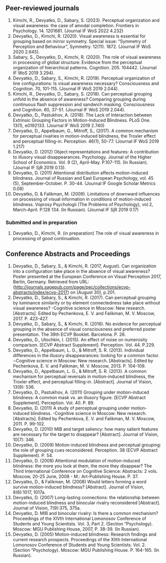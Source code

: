 # 
## Peer-reviewed journals

1.	Kimchi, R., Devyatko, D., Sabary, S. (2023). Perceptual organization and visual awareness: the case of amodal completion. Frontiers in Psychology. 14. 1201681. (Journal IF WoS 2022 4.232)
2.	Devyatko, D., Kimchi, R. (2020). Visual awareness is essential for grouping based on mirror symmetry. Special issue: “Symmetry of Perception and Behaviour”, Symmetry. 12(11). 1872. (Journal IF WoS 2020 2.645).
3.	Sabary, S., Devyatko, D.,  Kimchi, R. (2020). The role of visual awareness in processing of global structure: Evidence from the perceptual organization of hierarchical patterns. Cognition. 205. 104442. (Journal IF WoS 2019 3.294).
4.	Devyatko, D., Sabary, S., Kimchi, R. (2019). Perceptual organization of line configurations: Is visual awareness necessary? Consciousness and Cognition. 70, 101-115. (Journal IF WoS 2019 2.044).
5.	Kimchi, R., Devyatko, D., Sabary, S. (2018). Can perceptual grouping unfold in the absence of awareness? Comparing grouping during continuous flash suppression and sandwich masking. Consciousness and Cognition. 60, 37-51. (Journal IF WoS 2019 2.044).
6.	Devyatko, D., Pastukhov, A. (2018). The Lack of Interaction between Extrinsic Grouping Factors in Motion-Induced Blindness. PLoS One. 13(1), e0192133. (Journal IF WoS 2019 2.740)
7.	Devyatko, D., Appelbaum, G., Mitroff, S., (2017). A common mechanism for perceptual rivalries in motion-induced blindness, the Troxler effect and perceptual filling-in. Perception. 46(1), 50-77. (Journal IF WoS 2019 1.217)
8.	Devyatko, D. (2012) Object representations and features: A contribution to illusory visual disappearances. Psychology. Journal of the Higher School of Economics. Vol. 9 (2), April-May. P.107-115. (In Russian). (Journal IF SjR 2019 0.13).
9.	Devyatko, D. (2011) Attentional distribution affects motion-induced blindness. Journal of Russian and East European Psychology, vol. 45 (5), September-October. P. 30-44. (Journal IF Google Scholar Metrics 0.08)
10.	Devyatko, D. & Falikman, M. (2009). Limitations of downward influences on processing of visual information in conditions of motion-induced blindness. Voprosy Psychologii (The Problems of Psychology), vol.2, March-April. P.128 134. (In Russian). (Journal IF SjR 2019 0.17)

### Submitted and in preparation
1.	Devyatko, D., Kimchi, R. (in preparation) The role of visual awareness in processing of good continuation.

## Conference Abstracts and Proceedings
1.	Devyatko, D., Sabary, S., & Kimchi, R.  (2017, August). Can organization into a configuration take place in the absence of visual awareness? Poster presented at the European Conference on Visual Perception 2017, Berlin, Germany. Retrieved from URL: (http://journals.sagepub.com/page/pec/collections/ecvp-abstracts/index/ecvp-2017) on [August 30], p.201.
2.	Devyatko, D., Sabary, S., & Kimchi, R. (2017). Can perceptual grouping by luminance similarity or by element connectedness take place without visual awareness? -Cognitive science in Moscow: New research. [Abstracts]. Edited by Pechenkova, E. V. and Falikman, M. V. Moscow, 2017. P. 423-427.
3.	Devyatko, D., Sabary, S., & Kimchi, R. (2016). No evidence for perceptual grouping in the absence of visual consciousness and preferred poster presentation. The 39th ECVP Booklet. Barcelona. P. 26.
4.	Devyatko, D., Utochkin, I. (2015). An effect of noise on numerosity comparison. [ECVP Abstract Supplement]. Perception. Vol. 44. P.229.
5.	Devyatko, D., Appelbaum, L. G., & Mitroff, S. R. (2013). Individual differences in the illusory disappearances: looking for a common factor. ¬Cognitive science in Moscow: New research. [Abstracts]. Edited by Pechenkova, E. V. and Falikman, M. V. Moscow, 2013. P. 104-109.
6.	Devyatko, D., Appelbaum, L. G., & Mitroff, S. R. (2013). A common mechanism for perceptual reversals in motion-induced blindness, the Troxler effect, and perceptual filling-in. [Abstract]. Journal of Vision, 13(9): 536.
7.	Devyatko, D., Pastukhov, A. (2011) Grouping under motion-induced blindness: A common mask vs. an illusory figure. [ECVP Abstract Supplement]. Perception. Vol. 40. P. 89.
8.	Devyatko, D. (2011) A study of perceptual grouping under motion-induced blindness. -Cognitive science in Moscow: New research. [Abstracts]. Edited by Pechenkova, E. V. and Falikman, M. V. Moscow, 2011. P. 99-102. 
9.	Devyatko, D. (2010) MIB and target saliency: how many salient features are necessary for the target to disappear? [Abstract]. Journal of Vision, 10(7): 346.
10.	Devyatko, D. (2009) Motion-induced blindness and perceptual grouping: the role of grouping cues reconsidered. Perception. 38 (ECVP Abstract Supplement). P. 54.
11.	Devyatko, D. (2008) Attentional modulation of motion-induced blindness: the more you look at them, the more they disappear? The Third International Conference on Cognitive Science: Abstracts: 2 vols. Moscow, 20-25 June, 2008 - M.: Art-Publishing House. P. 37.
12.	Devyatko, D., & Falikman, M. (2008) Would letters forming a word survive motion-induced blindness? [Abstract]. Journal of Vision, 8(6):1017, 1017a.
13.	Devyatko, D. (2007) Long-lasting connections: the relationship between motion-induced blindness and binocular rivalry reconsidered [Abstract]. Journal of Vision, 7(9):375, 375a.
14.	Devyatko, D. MIB and binocular rivalry: Is there a common mechanism? Proceedings of the XIVth International Lomonosov Conference of Students and Young Scientists. Vol. 3, Part 2. (Section “Psychology). Moscow: MGU Publishing House, 2007, P. 38-39. (In Russian).
15.	Devyatko, D. (2005) Motion-induced blindness: Research findings and current research prospects. Proceedings of the XIIth International Lomonosov Conference of Students and Young Scientists. Vol. 2. (Section “Psychology). Moscow: MGU Publishing House. P. 164-165. (In Russian).
